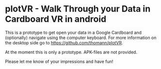 # plotVR - Walk Through your Data in Cardboard VR in android

This is a prototype to get open your data in a Google Cardboard and (optionally)
navigate using the computer keyboard.
For more information on the desktop side go to <https://github.com/thomann/plotVR>.

At the moment this is only a prototype. APK-files are not provided.

Please let me know of your impressions and have fun!

